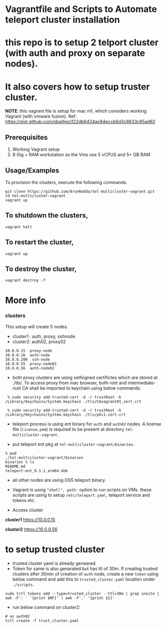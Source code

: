 
# Vagrantfile and Scripts to Automate teleport cluster installation

# this repo is to setup 2 telport cluster (with auth and proxy on separate nodes).
# It also covers how to setup truster cluster.

**NOTE**: this vagrant file is setup for mac m1, which considers working Vagrant (with vmware fusion). Ref: https://gist.github.com/sbailliez/f22db6434ac84eccb6d3c8833c85ad92

## Prerequisites

1. Working Vagrant setup
2. 8 Gig + RAM workstation as the Vms use 5 vCPUS and 5+ GB RAM
 
## Usage/Examples

To provision the clusters, execute the following commands.

```shell
git clone https://github.com/ArunNadda/tel-multicluster-vagrant.git
cd tel-multicluster-vagrant
vagrant up
```


## To shutdown the clusters, 

```shell
vagrant halt
```

## To restart the cluster,

```shell
vagrant up
```

## To destroy the cluster, 

```shell
vagrant destroy -f
```



# More info

### clusters
This setup will create 5 nodes. 

- cluster1 : auth, proxy, sshnode
- cluster2: auth02, proxy02

```shell
10.0.0.15  proxy-node
10.0.0.16  auth-node
10.0.0.200  ssh-node
10.0.0.55  proxy-node02
10.0.0.56  auth-node02
```

- both proxy clusters are using selfsigned certifictes which are stored at ./tls/. To access proxy from mac browser, both root and intermediate-root CA shall be imported to keychain using below commands:

```shell
 % sudo security add-trusted-cert -d -r trustRoot -k /Library/Keychains/System.keychain ./tls/CAvagrant01_cert.crt

 % sudo security add-trusted-cert -d -r trustRoot -k /Library/Keychains/System.keychain ./tls/pki1.cert.crt
```

- teleport process is using ent binary for `auth` and `auth02` nodes. A license file (`license.pem`) is required to be present at directory `tel-multicluster-vagrant`.

- put teleport ent pkg at `tel-multicluster-vagrant/binaries`.

```
% pwd
./tel-multicluster-vagrant/binaries
binaries % ls
README.md
teleport-ent_8.1.1_arm64.deb

```

- all other nodes are using OSS teleport binary.

- Vagrant is using `"shell", path:` option to run scripts on VMs. these scripts are using to setup `/etc/teleport.yaml`, teleport service and tokens etc.

- Access cluster 

**cluster1**
https://10.0.0.15

**cluster2**
https://10.0.0.56




# to setup trusted cluster

- trusted cluster yaml is already geneared.
- Token for same is also genarated but has ttl of 30m. If creating trusted clusters after 30min of creation of `auth` node, create a new `token` using below command and add this to `trusted_cluster.yaml` location under `./scripts`.

```shell
sudo tctl tokens add --type=trusted_cluster --ttl=30m | grep invite | awk -F': ' '{print $NF}' | awk -F'.' '{print $1}'
```

- run below command on cluster2:

```shell
# on auth02
tctl create -f trust_cluster.yaml
```

